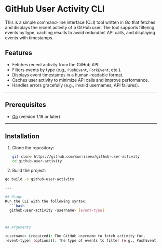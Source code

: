 # GitHub User Activity CLI

This is a simple command-line interface (CLI) tool written in Go that fetches and displays the recent activity of a GitHub user. The tool supports filtering events by type, caching results to avoid redundant API calls, and displaying events with timestamps.

## Features

- Fetches recent activity from the GitHub API.
- Filters events by type (e.g., `PushEvent`, `ForkEvent`, etc.).
- Displays event timestamps in a human-readable format.
- Caches user activity to minimize API calls and improve performance.
- Handles errors gracefully (e.g., invalid usernames, API failures).

---

## Prerequisites

- [Go](https://golang.org/dl/) (version 1.16 or later)

---

## Installation

1. Clone the repository:
   ```bash
   git clone https://github.com/sunriseex/github-user-activity
   cd github-user-activity

2. Build the project:
  ```bash
  go build -o github-user-activity

---

## Usage
  Run the CLI with the following syntax:
    ```bash
    github-user-activity <username> [event-type]



## Arguments

  <username> (required): The GitHub username to fetch activity for.
  [event-type] (optional): The type of events to filter (e.g., PushEvent, ForkEvent).

